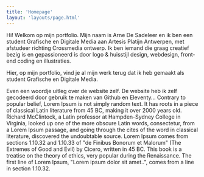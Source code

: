 ```yaml
---
title: 'Homepage'
layout: 'layouts/page.html'
---
```


Hi! Welkom op mijn portfolio. Mijn naam is Arne De Sadeleer en ik ben een student Grafische en Digitale Media aan Artesis Platijn Antwerpen, met afstudeer richting Crossmedia ontwerp. Ik ben iemand die graag creatief bezig is en gepassioneerd is door logo & huisstijl design, webdesign, front-end coding en illustraties.

Hier, op mijn portfolio, vind je al mijn werk terug dat ik heb gemaakt als student Grafische en Digitale Media.

Even een woordje uitleg over de website zelf. De website heb ik zelf gecodeerd door gebruik te maken van Github en Eleventy... Contrary to popular belief, Lorem Ipsum is not simply random text. It has roots in a piece of classical Latin literature from 45 BC, making it over 2000 years old. Richard McClintock, a Latin professor at Hampden-Sydney College in Virginia, looked up one of the more obscure Latin words, consectetur, from a Lorem Ipsum passage, and going through the cites of the word in classical literature, discovered the undoubtable source. Lorem Ipsum comes from sections 1.10.32 and 1.10.33 of "de Finibus Bonorum et Malorum" (The Extremes of Good and Evil) by Cicero, written in 45 BC. This book is a treatise on the theory of ethics, very popular during the Renaissance. The first line of Lorem Ipsum, "Lorem ipsum dolor sit amet..", comes from a line in section 1.10.32.
